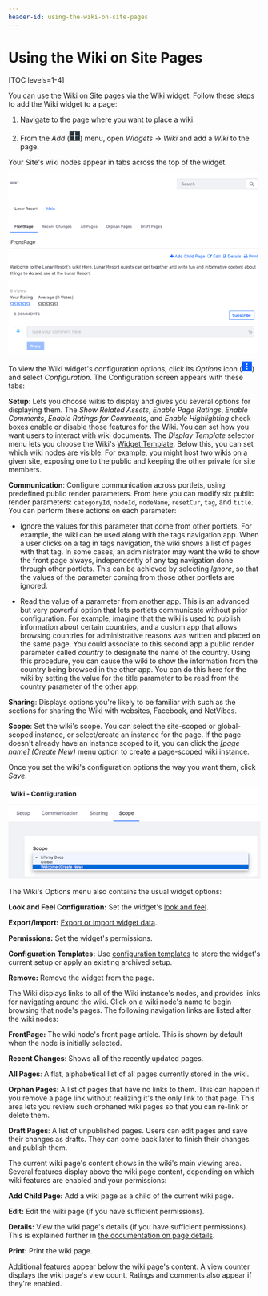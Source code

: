 ```yaml
---
header-id: using-the-wiki-on-site-pages
---
```


# Using the Wiki on Site Pages

[TOC levels=1-4]

You can use the Wiki on Site pages via the Wiki widget. Follow these steps to 
add the Wiki widget to a page:

1.  Navigate to the page where you want to place a wiki. 

2.  From the *Add* 
    (![Add](../../../../images/icon-add-app.png)) menu, open *Widgets* 
    &rarr; *Wiki* and add a *Wiki* to the page. 

Your Site's wiki nodes appear in tabs across the top of the widget. 

![Figure 1: Users can interact with your Wiki nodes when you add the Wiki widget to a page.](../../../../images/wiki-page-full.png)

To view the Wiki widget's configuration options, click its *Options* icon 
(![Options](../../../../images/icon-app-options.png)) and select *Configuration*. 
The Configuration screen appears with these tabs:

**Setup**: Lets you choose wikis to display and gives you several options for
displaying them. The *Show Related Assets*, *Enable Page Ratings*, *Enable
Comments*, *Enable Ratings for Comments*, and *Enable Highlighting* check boxes
enable or disable those features for the Wiki. You can set how you want users
to interact with wiki documents. The *Display Template* selector menu lets you
choose the Wiki's 
[Widget Template](/docs/7-2/user/-/knowledge_base/u/styling-widgets-with-widget-templates).
Below this, you can set which wiki nodes are visible. For example, you might
host two wikis on a given site, exposing one to the public and keeping the
other private for site members.

**Communication**: Configure communication across portlets, using predefined
public render parameters. From here you can modify six public render
parameters: `categoryId`, `nodeId`, `nodeName`, `resetCur`, `tag`, and `title`.
You can perform these actions on each parameter:

-   Ignore the values for this parameter that come from other portlets. For
    example, the wiki can be used along with the tags navigation app. When
    a user clicks on a tag in tags navigation, the wiki shows a list of
    pages with that tag. In some cases, an administrator may want the wiki
    to show the front page always, independently of any tag navigation done
    through other portlets. This can be achieved by selecting *Ignore*, so
    that the values of the parameter coming from those other portlets are
    ignored.

-   Read the value of a parameter from another app. This is an advanced but 
    very powerful option that lets portlets communicate without prior
    configuration. For example, imagine that the wiki is used to publish 
    information about certain countries, and a custom app that allows browsing
    countries for administrative reasons was written and placed on the same
    page. You could associate to this second app a public render parameter
    called *country* to designate the name of the country. Using this
    procedure, you can cause the wiki to show the information from the country
    being browsed in the other app. You can do this here for the wiki by
    setting the value for the title parameter to be read from the country
    parameter of the other app.

**Sharing**: Displays options you're likely to be familiar with such as the
sections for sharing the Wiki with websites, Facebook, and NetVibes. 

**Scope**: Set the wiki's scope. You can select the site-scoped or
global-scoped instance, or select/create an instance for the page. If the page
doesn't already have an instance scoped to it, you can click the *[page name]
(Create New)* menu option to create a page-scoped wiki instance.

Once you set the wiki's configuration options the way you want them, click 
*Save*. 

![Figure 2: Here the user has selected to create a new Wiki instance scoped to the current page named *Welcome*](../../../../images/wiki-app-configuration-scope.png)

The Wiki's Options menu also contains the usual widget options: 

**Look and Feel Configuration:** Set the widget's [look and
feel](/docs/7-2/user/-/knowledge_base/u/look-and-feel-configuration).

**Export/Import:** [Export or import widget data](/docs/7-2/user/-/knowledge_base/u/exporting-importing-widget-data).

**Permissions:** Set the widget's permissions.

**Configuration Templates:** Use 
[configuration templates](/docs/7-2/user/-/knowledge_base/u/configuration-templates) to
store the widget's current setup or apply an existing archived setup.

**Remove:** Remove the widget from the page. 

The Wiki displays links to all of the Wiki instance's nodes, and provides links 
for navigating around the wiki. Click on a wiki node's name to begin browsing 
that node's pages. The following navigation links are listed after the wiki 
nodes:

**FrontPage:** The wiki node's front page article. This is shown by default
when the node is initially selected. 

**Recent Changes**: Shows all of the recently updated pages.

**All Pages**: A flat, alphabetical list of all pages currently stored in the
wiki.

**Orphan Pages**: A list of pages that have no links to them. This can happen
if you remove a page link without realizing it's the only link to that page.
This area lets you review such orphaned wiki pages so that you can re-link or
delete them. 

**Draft Pages**: A list of unpublished pages. Users can edit pages and save
their changes as drafts. They can come back later to finish their changes and
publish them. 

The current wiki page's content shows in the wiki's main viewing area. Several 
features display above the wiki page content, depending on which wiki features 
are enabled and your permissions: 

**Add Child Page:** Add a wiki page as a child of the current wiki page. 

**Edit:** Edit the wiki page (if you have sufficient permissions). 

**Details:** View the wiki page's details (if you have sufficient permissions). 
This is explained further in 
[the documentation on page details](/docs/7-2/user/-/knowledge_base/u/wiki-page-details). 

**Print:** Print the wiki page.

Additional features appear below the wiki page's content. A view counter 
displays the wiki page's view count. Ratings and comments also appear if they're 
enabled. 
